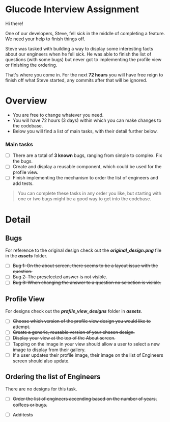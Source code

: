 # Glucode Interview Assignment

Hi there! 

One of our developers, Steve, fell sick in the middle of completing a feature. We need your help to finish things off.

Steve was tasked with building a way to display some interesting facts about our engineers when he fell sick. He was able to finish the list of questions (with some bugs) but never got to implementing the profile view or finishing the ordering.

That's where you come in.
For the next **72 hours** you will have free reign to finish off what Steve started, any commits after that will be ignored.

# Overview
- You are free to change whatever you need.
- You will have 72 hours (3 days) within which you can make changes to the codebase.
- Below you will find a list of main tasks, with their detail further below.

### Main tasks
- [ ] There are a total of **3 known** bugs, ranging from simple to complex. Fix the bugs.
- [ ] Create and display a reusable component, which could be used for the profile view.
- [ ] Finish implementing the mechanism to order the list of engineers and add tests.

> You can complete these tasks in any order you like, but starting with one or two bugs might be a good way to get into the codebase.

# Detail
## Bugs
For reference to the original design check out the ***original_design.png*** file in the ***assets*** folder. 
- [ ] ~~Bug 1: On the about screen, there seems to be a layout issue with the question.~~
- [ ] ~~Bug 2: The preselected answer is not visible.~~
- [ ] ~~Bug 3: When changing the answer to a question no selection is visible.~~

## Profile View
For designs check out the ***profile_view_designs*** folder in ***assets***.
- [ ] ~~Choose which version of the profile view design you would like to attempt.~~
- [ ] ~~Create a generic, reusable version of your chosen design.~~
- [ ] ~~Display your view at the top of the About screen.~~
- [ ] Tapping on the image in your view should allow a user to select a new image to display from their gallery.
- [ ] If a user updates their profile image, their image on the list of Engineers screen should also update.

## Ordering the list of Engineers
There are no designs for this task.
- [ ] ~~Order the list of engineers accending based on the number of years, coffees or bugs.~~
- [ ] ~~Add tests~~



